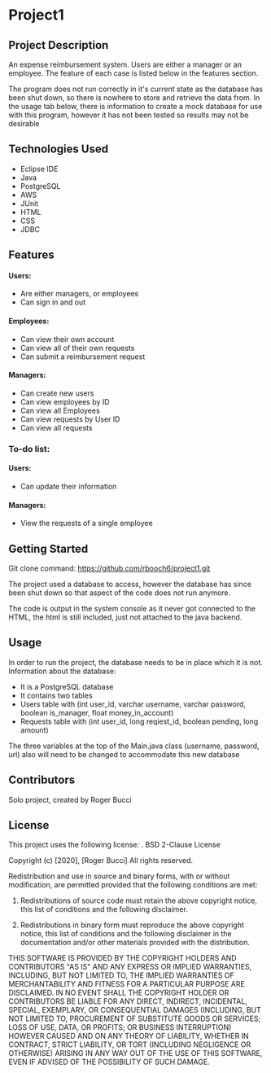 # Project1
## Project Description
An expense reimbursement system. Users are either a manager or an employee. The feature of each case is listed below in the features section.

The program does not run correctly in it's current state as the database has been shut down, so there is nowhere to store and retrieve the data from.
In the usage tab below, there is information to create a mock database for use with this program, however it has not been tested so results may not be desirable

## Technologies Used
* Eclipse IDE
* Java
* PostgreSQL
* AWS
* JUnit
* HTML
* CSS
* JDBC

## Features
#### Users:
* Are either managers, or employees
* Can sign in and out

#### Employees:
* Can view their own account
* Can view all of their own requests
* Can submit a reimbursement request

#### Managers:
* Can create new users
* Can view employees by ID
* Can view all Employees
* Can view requests by User ID
* Can view all requests

### To-do list:
#### Users:
* Can update their information

#### Managers:
* View the requests of a single employee


## Getting Started
Git clone command: https://github.com/rbooch6/project1.git

The project used a database to access, however the database has since been shut down so that aspect of the code does not run anymore.

The code is output in the system console as it never got connected to the HTML, the html is still included, just not attached to the java backend.

## Usage
In order to run the project, the database needs to be in place which it is not. Information about the database:
* It is a PostgreSQL database
* It contains two tables
* Users table with (int user_id, varchar username, varchar password, boolean is_manager, float money_in_account)
* Requests table with (int user_id, long reqiest_id, boolean pending, long amount)

The three variables at the top of the Main.java class (username, password, url) also will need to be changed to accommodate this new database

## Contributors
Solo project, created by Roger Bucci

## License
This project uses the following license: <BSD>.
BSD 2-Clause License

Copyright (c) [2020], [Roger Bucci]
All rights reserved.

Redistribution and use in source and binary forms, with or without
modification, are permitted provided that the following conditions are met:

1. Redistributions of source code must retain the above copyright notice, this
   list of conditions and the following disclaimer.

2. Redistributions in binary form must reproduce the above copyright notice,
   this list of conditions and the following disclaimer in the documentation
   and/or other materials provided with the distribution.

THIS SOFTWARE IS PROVIDED BY THE COPYRIGHT HOLDERS AND CONTRIBUTORS "AS IS"
AND ANY EXPRESS OR IMPLIED WARRANTIES, INCLUDING, BUT NOT LIMITED TO, THE
IMPLIED WARRANTIES OF MERCHANTABILITY AND FITNESS FOR A PARTICULAR PURPOSE ARE
DISCLAIMED. IN NO EVENT SHALL THE COPYRIGHT HOLDER OR CONTRIBUTORS BE LIABLE
FOR ANY DIRECT, INDIRECT, INCIDENTAL, SPECIAL, EXEMPLARY, OR CONSEQUENTIAL
DAMAGES (INCLUDING, BUT NOT LIMITED TO, PROCUREMENT OF SUBSTITUTE GOODS OR
SERVICES; LOSS OF USE, DATA, OR PROFITS; OR BUSINESS INTERRUPTION) HOWEVER
CAUSED AND ON ANY THEORY OF LIABILITY, WHETHER IN CONTRACT, STRICT LIABILITY,
OR TORT (INCLUDING NEGLIGENCE OR OTHERWISE) ARISING IN ANY WAY OUT OF THE USE
OF THIS SOFTWARE, EVEN IF ADVISED OF THE POSSIBILITY OF SUCH DAMAGE.
